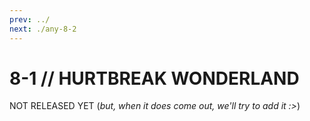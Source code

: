 ```yaml
---
prev: ../
next: ./any-8-2
---
```


# 8-1 // HURTBREAK WONDERLAND

NOT RELEASED YET (*but, when it does come out, we'll try to add it :>*)